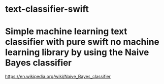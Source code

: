 # text-classifier-swift
# Simple machine learning text classifier with pure swift no machine learning library by using the Naive Bayes classifier
https://en.wikipedia.org/wiki/Naive_Bayes_classifier
